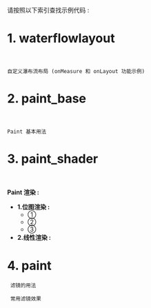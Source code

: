 
请按照以下索引查找示例代码 :

# 1. waterflowlayout

<br>

    自定义瀑布流布局 (onMeasure 和 onLayout 功能示例)



# 2. paint_base

<br>

    Paint 基本用法


# 3. paint_shader

<br>

**Paint 渲染 :** 
- **1.位图渲染 :** 
   - ① 
   - ② 
   - ③ 
- **2.线性渲染 :** 
    

# 4. paint

     滤镜的用法 
     
     常用滤镜效果 
     
    



    




























